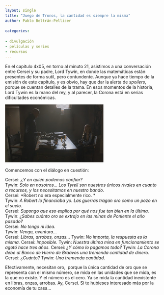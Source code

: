 ```yaml
--- 
layout: single 
title: "Juego de Tronos, la cantidad es siempre la misma"
author: Pablo Beltrán-Pellicer

categories:
 
- divulgación 
- películas y series 
- recursos 
---
```




En el capítulo 4x05, en torno al minuto 21, asistimos a una conversación entre Cersei y su padre, Lord Tywin, en donde las matemáticas están presentes de forma sutil, pero contundente. Aunque ya hace tiempo de la emisión de este capítulo, y es obvio, hay que dar la alerta de *spoilers*, porque se cuentan detalles de la trama. En esos momentos de la historia, Lord Tywin es la mano del rey, y al parecer, la Corona está en serias dificultades económicas. 

![](/assets/img/2017-09-02-image-0000.jpg)

Comencemos con el diálogo en cuestión:     

Cersei: *¿Y en quién podemos confiar?*  
Tywin: *Solo en nosotros... Los Tyrell son nuestros únicos rivales en cuanto a recursos, y los necesitamos en nuestro bando.*  
Cersei: *Robert no era especialmente rico. *  
Tywin: *A Robert lo financiaba yo. Las guerras tragan oro como un pozo en el suelo.*  
Cersei: *Supongo que eso explica por qué nos fue tan bien en la última.*  
Tywin: *¿Sabes cuánto oro se extrajo en las minas de Poniente el año pasado?*  
Cersei: *No tengo ni idea.*  
Tywin: *Venga, aventura...*  
Cersei: *Libras, arrobas, onzas...*
Tywin: *No importa, la respuesta es la misma.*
Cersei: *Imposible.*
Tywin: *Nuestra última mina en funcionamiento se agotó hace tres años.*
Cersei: *¿Y cómo lo pagamos todo?*
Tywin: *La Corona debe al Banco de Hierro de Braavos una tremenda
cantidad de dinero.*  
Cersei: *¿Cuánto?*
Tywin: *Una tremenda cantidad.*


Efectivamente, necesitan oro,  porque la única cantidad de oro que se representa con el mismo número, se mida en las unidades que se mida, es la que no existe. Y el número es el cero. Ya se mida la cantidad inexistente en libras, onzas, arrobas. Ay, Cersei. Si te hubieses interesado más por la economía de tu casa... 
